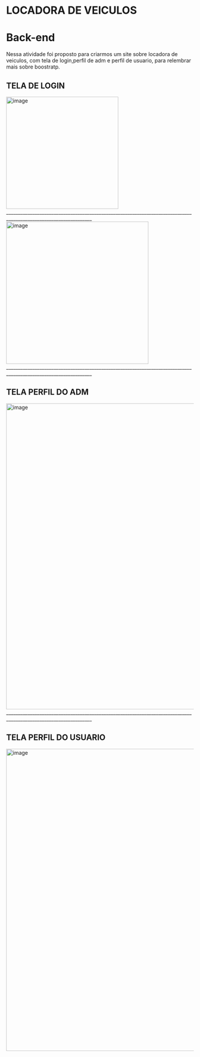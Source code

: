 # LOCADORA DE VEICULOS
# Back-end

Nessa atividade foi proposto para criarmos um site sobre locadora de veiculos, com tela de login,perfil de adm e perfil de usuario, para relembrar mais sobre boostratp.

## TELA DE LOGIN
<img width="301" alt="image" src="https://github.com/user-attachments/assets/ce0ead88-c3f0-4024-a188-eef92c386ba2" />
__________________________________________________________________________________________________________________

<img width="382" alt="image" src="https://github.com/user-attachments/assets/423a85b8-1e24-40a7-a627-ea9e9a78b3e3" />
__________________________________________________________________________________________________________________

## TELA PERFIL DO ADM
<img width="821" alt="image" src="https://github.com/user-attachments/assets/f137d6e8-7f79-48e9-a8b3-af00f4d5d8d2" />
__________________________________________________________________________________________________________________

## TELA PERFIL DO USUARIO
<img width="811" alt="image" src="https://github.com/user-attachments/assets/5a1dc839-cf70-48a2-9535-010f4526936b" />

